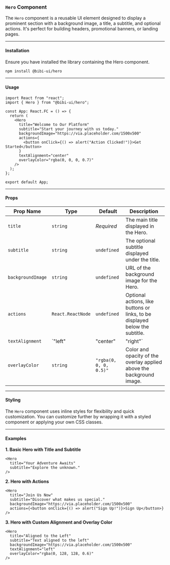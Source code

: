 ### `Hero` Component

The `Hero` component is a reusable UI element designed to display a prominent section with a background image, a title, a subtitle, and optional actions. It's perfect for building headers, promotional banners, or landing pages.

---

#### **Installation**

Ensure you have installed the library containing the Hero component.

```bash
npm install @bibi-ui/hero
```

---

#### **Usage**

```tsx
import React from "react";
import { Hero } from "@bibi-ui/hero";

const App: React.FC = () => {
  return (
    <Hero
      title="Welcome to Our Platform"
      subtitle="Start your journey with us today."
      backgroundImage="https://via.placeholder.com/1500x500"
      actions={
        <button onClick={() => alert("Action Clicked!")}>Get Started</button>
      }
      textAlignment="center"
      overlayColor="rgba(0, 0, 0, 0.7)"
    />
  );
};

export default App;
```

---

#### **Props**

| Prop Name        | Type                        | Default                       | Description                                                                 |
|-------------------|-----------------------------|-------------------------------|-----------------------------------------------------------------------------|
| `title`          | `string`                   | _Required_                   | The main title displayed in the Hero.                                      |
| `subtitle`       | `string`                   | `undefined`                  | The optional subtitle displayed under the title.                           |
| `backgroundImage`| `string`                   | `undefined`                  | URL of the background image for the Hero.                                  |
| `actions`        | `React.ReactNode`          | `undefined`                  | Optional actions, like buttons or links, to be displayed below the subtitle. |
| `textAlignment`  | `"left" | "center" | "right"` | `"center"`                   | Sets the alignment of the text inside the Hero.                            |
| `overlayColor`   | `string`                   | `"rgba(0, 0, 0, 0.5)"`       | Color and opacity of the overlay applied above the background image.       |

---

#### **Styling**

The `Hero` component uses inline styles for flexibility and quick customization. You can customize further by wrapping it with a styled component or applying your own CSS classes.

---

#### **Examples**

**1. Basic Hero with Title and Subtitle**

```tsx
<Hero
  title="Your Adventure Awaits"
  subtitle="Explore the unknown."
/>
```

**2. Hero with Actions**

```tsx
<Hero
  title="Join Us Now"
  subtitle="Discover what makes us special."
  backgroundImage="https://via.placeholder.com/1500x500"
  actions={<button onClick={() => alert("Sign Up!")}>Sign Up</button>}
/>
```

**3. Hero with Custom Alignment and Overlay Color**

```tsx
<Hero
  title="Aligned to the Left"
  subtitle="Text aligned to the left"
  backgroundImage="https://via.placeholder.com/1500x500"
  textAlignment="left"
  overlayColor="rgba(0, 128, 128, 0.6)"
/>
```



